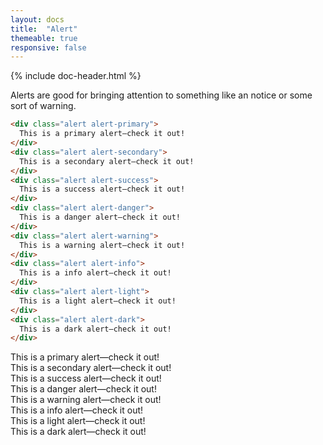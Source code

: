 ```yaml
---
layout: docs
title:  "Alert"
themeable: true
responsive: false
---
```

{% include doc-header.html %}

Alerts are good for bringing attention to something like an notice or some sort of warning.

```html
<div class="alert alert-primary">
  This is a primary alert—check it out!
</div>
<div class="alert alert-secondary">
  This is a secondary alert—check it out!
</div>
<div class="alert alert-success">
  This is a success alert—check it out!
</div>
<div class="alert alert-danger">
  This is a danger alert—check it out!
</div>
<div class="alert alert-warning">
  This is a warning alert—check it out!
</div>
<div class="alert alert-info">
  This is a info alert—check it out!
</div>
<div class="alert alert-light">
  This is a light alert—check it out!
</div>
<div class="alert alert-dark">
  This is a dark alert—check it out!
</div>
```

<div class="alert alert-primary">
  This is a primary alert—check it out!
</div>
<div class="alert alert-secondary">
  This is a secondary alert—check it out!
</div>
<div class="alert alert-success">
  This is a success alert—check it out!
</div>
<div class="alert alert-danger">
  This is a danger alert—check it out!
</div>
<div class="alert alert-warning">
  This is a warning alert—check it out!
</div>
<div class="alert alert-info">
  This is a info alert—check it out!
</div>
<div class="alert alert-light">
  This is a light alert—check it out!
</div>
<div class="alert alert-dark">
  This is a dark alert—check it out!
</div>
